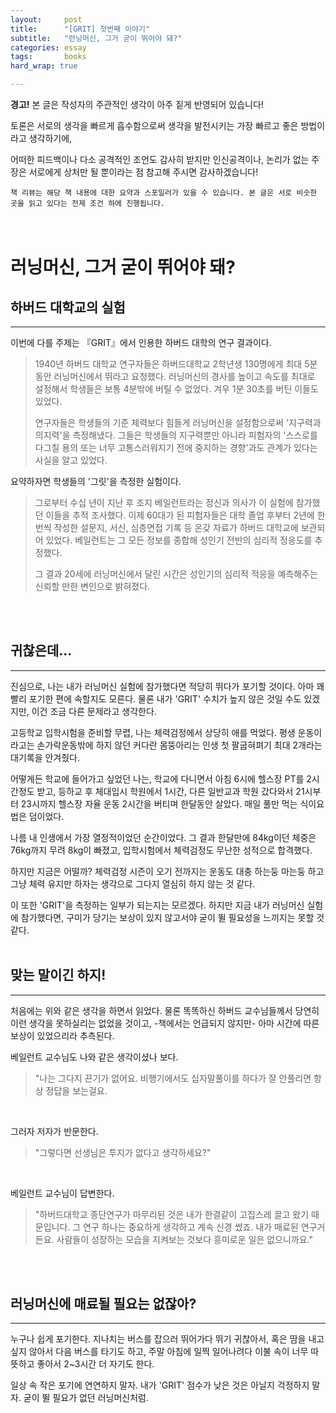 ```yaml
---
layout:		post
title:		"[GRIT] 첫번째 이야기"
subtitle:	"런닝머신, 그거 굳이 뛰어야 돼?"
categories:	essay
tags:		books
hard_wrap: true

---
```


<b>경고!</b> 본 글은 작성자의 주관적인 생각이 아주 짙게 반영되어 있습니다!

토론은 서로의 생각을 빠르게 흡수함으로써 생각을 발전시키는 가장 빠르고 좋은 방법이라고 생각하기에,

어떠한 피드백이나 다소 공격적인 조언도 감사히 받지만 인신공격이나, 논리가 없는 주장은 서로에게 상처만 될 뿐이라는 점 참고해 주시면 감사하겠습니다!

`책 리뷰는 해당 책 내용에 대한 요약과 스포일러가 있을 수 있습니다. 본 글은 서로 비슷한 곳을 읽고 있다는 전제 조건 하에 진행됩니다.`
<br>
<br>
<br>

# 러닝머신, 그거 굳이 뛰어야 돼?

## 하버드 대학교의 실험
---

이번에 다를 주제는 『GRIT』에서 인용한 하버드 대학의 연구 결과이다.

> 1940년 하버드 대학교 연구자들은 하버드대학교 2학년생 130명에게 최대 5분동안 러닝머신에서 뛰라고 요청했다. 러닝머신의 경사를 높이고 속도를 최대로 설정해서 학생들은 보통 4분밖에 버틸 수 없었다. 겨우 1분 30초를 버틴 이들도 있었다.
>  
> 연구자들은 학생들의 기준 체력보다 힘들게 러닝머신을 설정함으로써 '지구력과 의지력'을 측정해냈다. 그들은 학생들의 지구력뿐만 아니라 피험자의 '스스로를 다그칠 용의 또는 너무 고통스러워지기 전에 중지하는 경향'과도 관계가 있다는 사실을 알고 있었다.

요약하자면 학생들의 '그릿'을 측정한 실험이다.

> 그로부터 수십 년이 지난 후 조지 베일런트라는 정신과 의사가 이 실험에 참가했던 이들을 추적 조사했다. 이제 60대가 된 피험자들은 대학 졸업 후부터 2년에 한번씩 작성한 설문지, 서신, 심층면접 기록 등 온갖 자료가 하버드 대학교에 보관되어 있었다. 베일런트는 그 모든 정보를 종합해 성인기 전반의 심리적 정응도를 추정했다.
>  
> 그 결과 20세에 러닝머신에서 달린 시간은 성인기의 심리적 적응을 예측해주는 신뢰할 만한 변인으로 밝혀졌다.

<br>
<br>

## 귀찮은데...
---

진심으로, 나는 내가 러닝머신 실험에 참가했다면 적당히 뛰다가 포기할 것이다. 아마 꽤 빨리 포기한 편에 속할지도 모른다. 물론 내가 'GRIT' 수치가 높지 않은 것일 수도 있겠지만, 이건 조금 다른 문제라고 생각한다.

고등학교 입학시험을 준비할 무렵, 나는 체력검정에서 상당히 애를 먹었다. 평생 운동이라고는 손가락운동밖에 하지 않던 커다란 몸뚱아리는 인생 첫 팔굽혀펴기 최대 2개라는 대기록을 안겨줬다.

어떻게든 학교에 들어가고 싶었던 나는, 학교에 다니면서 아침 6시에 헬스장 PT를 2시간정도 받고, 등하교 후 체대입시 학원에서 1시간, 다른 일반교과 학원 갔다와서 21시부터 23시까지 헬스장 자율 운동 2시간을 버티며 한달동안 살았다. 매일 풀만 먹는 식이요법은 덤이었다.

나름 내 인생에서 가장 열정적이었던 순간이었다. 그 결과 한달만에 84kg이던 체중은 76kg까지 무려 8kg이 빠졌고, 입학시험에서 체력검정도 무난한 성적으로 합격했다. 

하지만 지금은 어떨까? 체력검정 시즌이 오기 전까지는 운동도 대충 하는둥 마는둥 하고 그냥 체력 유지만 하자는 생각으로 그다지 열심히 하지 않는 것 같다.

이 또한 'GRIT'을 측정하는 일부가 되는지는 모르겠다. 하지만 지금 내가 러닝머신 실험에 참가했다면, 구미가 당기는 보상이 있지 않고서야 굳이 뛸 필요성을 느끼지는 못할 것 같다.
<br>
<br>

## 맞는 말이긴 하지!
---

처음에는 위와 같은 생각을 하면서 읽었다. 물론 똑똑하신 하버드 교수님들께서 당연히 이런 생각을 못하실리는 없었을 것이고, -책에서는 언급되지 않지만- 아마 시간에 따른 보상이 있었으리라 추측된다.
<br>

베일런트 교수님도 나와 같은 생각이셨나 보다.

> "나는 그다지 끈기가 없어요. 비행기에서도 십자말풀이를 하다가 잘 안풀리면 항상 정답을 보는걸요.

<br>

그러자 저자가 반문한다.

> "그렇다면 선생님은 투지가 없다고 생각하세요?"

<br>

베일런트 교수님이 답변한다.

> "하버드대학교 종단연구가 마무리된 것은 내가 한결같이 고집스레 끌고 왔기 때문입니다. 그 연구 하나는 중요하게 생각하고 계속 신경 썼죠. 내가 매료된 연구거든요. 사람들이 성장하는 모습을 지켜보는 것보다 흥미로운 일은 없으니까요."

<br>
<br>

## 러닝머신에 매료될 필요는 없잖아?
---

누구나 쉽게 포기한다. 지나치는 버스를 잡으러 뛰어가다 뛰기 귀찮아서, 혹은 땀을 내고싶지 않아서 다음 버스를 타기도 하고, 주말 아침에 일찍 일어나려다 이불 속이 너무 따뜻하고 좋아서 2\~3시간 더 자기도 한다.

일상 속 작은 포기에 연연하지 말자. 내가 'GRIT' 점수가 낮은 것은 아닐지 걱정하지 말자. 굳이 뛸 필요가 없던 러닝머신처럼.

